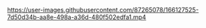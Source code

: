 



https://user-images.githubusercontent.com/87265078/166127525-7d50d34b-aa8e-498a-a36d-480f502edfa1.mp4

